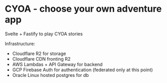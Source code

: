 # CYOA - choose your own adventure app

Svelte + Fastify to play CYOA stories

Infrastructure:
  - Cloudflare R2 for storage
  - Cloudflare CDN fronting R2
  - AWS Lambdas + API Gateway for backend
  - GCP Firebase Auth for authentication (federated only at this point)
  - Oracle Linux hosted postgres for db